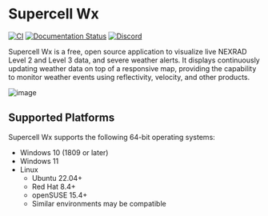 # Supercell Wx

[![CI](https://github.com/dpaulat/supercell-wx/actions/workflows/ci.yml/badge.svg?branch=develop)](https://github.com/dpaulat/supercell-wx/actions/workflows/ci.yml)
[![Documentation Status](https://readthedocs.org/projects/supercell-wx/badge/?version=latest)](https://supercell-wx.readthedocs.io/en/latest/?badge=latest)
[![Discord](https://img.shields.io/badge/Discord-%235865F2.svg?style=flat&logo=discord&logoColor=white&labelColor=%235865f2)](https://discord.gg/snH4tNav7g)

Supercell Wx is a free, open source application to visualize live NEXRAD Level 2
and Level 3 data, and severe weather alerts. It displays continuously updating
weather data on top of a responsive map, providing the capability to monitor
weather events using reflectivity, velocity, and other products.

![image](https://supercell-wx.readthedocs.io/en/latest/_images/initial-setup-03-initial-configured-small.png)

## Supported Platforms

Supercell Wx supports the following 64-bit operating systems:

- Windows 10 (1809 or later)
- Windows 11
- Linux
  - Ubuntu 22.04+
  - Red Hat 8.4+
  - openSUSE 15.4+
  - Similar environments may be compatible
